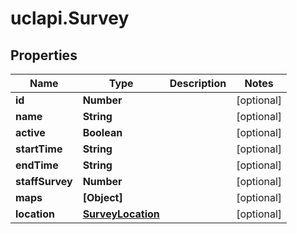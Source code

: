 # uclapi.Survey

## Properties

Name | Type | Description | Notes
------------ | ------------- | ------------- | -------------
**id** | **Number** |  | [optional] 
**name** | **String** |  | [optional] 
**active** | **Boolean** |  | [optional] 
**startTime** | **String** |  | [optional] 
**endTime** | **String** |  | [optional] 
**staffSurvey** | **Number** |  | [optional] 
**maps** | **[Object]** |  | [optional] 
**location** | [**SurveyLocation**](SurveyLocation.md) |  | [optional] 


